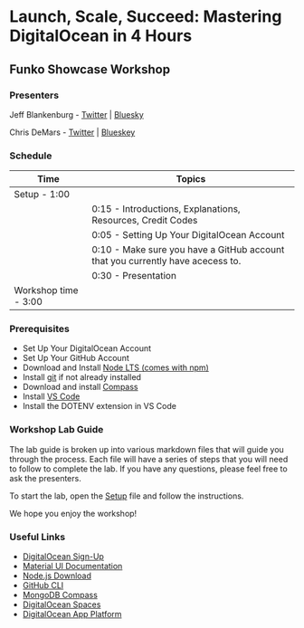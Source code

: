 # Launch, Scale, Succeed: Mastering DigitalOcean in 4 Hours

## Funko Showcase Workshop

### Presenters
Jeff Blankenburg - [Twitter](https://x.com/jeffblankenburg) | [Bluesky](https://bsky.app/profile/jeffblankenburg.com)

Chris DeMars - [Twitter](https://x.com/saltnburnem) | [Blueskey](https://bsky.app/profile/chrisdemars.net)

### Schedule

| **Time**                 | **Topics**                                                                     |
| ------------------------ | ------------------------------------------------------------------------------ |
| Setup - 1:00             |                                                                                |
|                          | 0:15 - Introductions, Explanations, Resources, Credit Codes                    |
|                          | 0:05 - Setting Up Your DigitalOcean Account                                    |
|                          | 0:10 - Make sure you have a GitHub account that you currently have acecess to. |
|                          | 0:30 - Presentation                                                            |
| Workshop time - 3:00     |                                                                                |


### Prerequisites

- Set Up Your DigitalOcean Account
- Set Up Your GitHub Account
- Download and Install [Node LTS (comes with npm)](https://nodejs.org/en)
- Install [git](git-scm.com/) if not already installed
- Download and install [Compass](www.mongodb.com/docs/compass/current/install/)
- Install [VS Code](code.visualstudio.com/)
- Install the DOTENV extension in VS Code

### Workshop Lab Guide

The lab guide is broken up into various markdown files that will guide you through the process. Each file will have a series of steps that you will need to follow to complete the lab. If you have any questions, please feel free to ask the presenters.

To start the lab, open the [Setup](SETUP.md) file and follow the instructions.

We hope you enjoy the workshop!

### Useful Links

- [DigitalOcean Sign-Up](https://www.digitalocean.com/)
- [Material UI Documentation](https://mui.com/)
- [Node.js Download](https://nodejs.org/en/)
- [GitHub CLI](https://cli.github.com/)
- [MongoDB Compass](https://www.mongodb.com/products/compass)
- [DigitalOcean Spaces](https://www.digitalocean.com/products/spaces/)
- [DigitalOcean App Platform](https://www.digitalocean.com/products/app-platform/)

